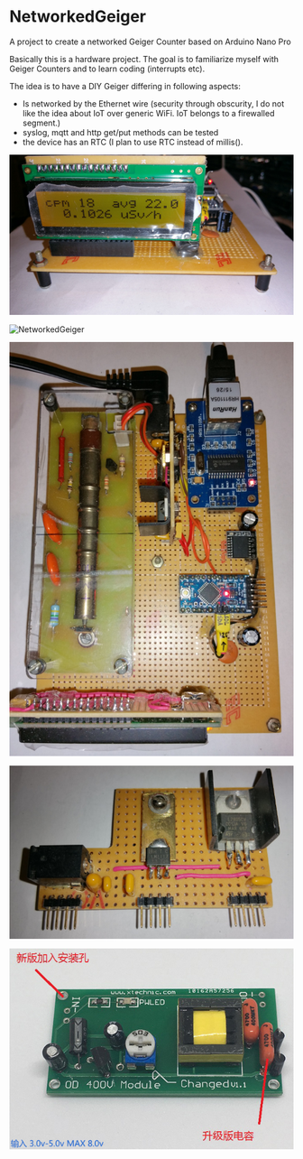 # NetworkedGeiger
A project to create a networked Geiger Counter based on Arduino Nano Pro

Basically this is a hardware project. The goal is to familiarize myself with Geiger Counters and to learn coding (interrupts etc).

The idea is to have a DIY Geiger differing in following aspects:
  - Is networked by the Ethernet wire (security through obscurity, I do not like the idea about IoT over generic WiFi. IoT belongs to a firewalled segment.)
  - syslog, mqtt and http get/put methods can be tested
  - the device has an RTC (I plan to use RTC instead of millis().
  
![NetworkedGeiger](Pic/20180404_221516-1.jpg?raw=true "DIY mockup of Geiger Counter")
  
![NetworkedGeiger](Pic/20180404_221535-1.jpg.jpg?raw=true "DIY mockup of Geiger Counter")
  
![NetworkedGeiger](Pic/20180404_221505-1.jpg?raw=true "DIY mockup of Geiger Counter")
  
![NetworkedGeiger](Pic/20180404_221651-1.jpg?raw=true "PSU of the Geiger board")
  
![NetworkedGeiger](Pic/400V-high-voltage-from-eBay.jpg?raw=true "400V HV module of Chinese origin") 
  
